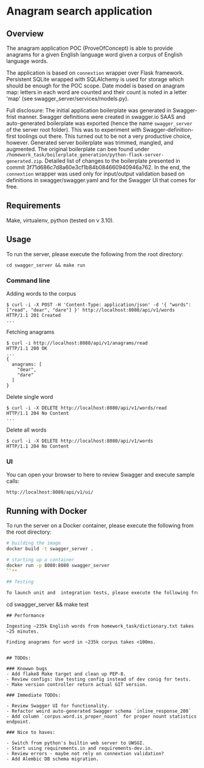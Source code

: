 # Anagram search application

## Overview
The anagram application POC (ProveOfConcept) is able to provide anagrams for a given English language word given a corpus of English language words.

The application is based on `connextion` wrapper over Flask framework. Persistent SQLite wrapped with SQLAlchemy is used for storage which should be enough for the POC scope. Date model is based on anagram map: letters in each word are counted and their count is noted in a letter 'map' (see swagger_server/services/models.py).

Full disclosure: The initial application boilerplate was generated in Swagger-frist manner. Swagger definitions were created in swagger.io SAAS and auto-generated boilerplate was exported (hence the name `swagger_server` of the server root folder). This was to experiment with Swagger-definition-first toolings out there. This turned out to be not a very productive choice, however. Generated server boilerplate was trimmed, mangled, and augmented. The original boilerplate can bee found under `/homework_task/boilerplate_generation/python-flask-server-generated.zip`. Detailed list of changes to the boilerplate presented in commit 3f71d686c7d8a60e3cf1b84b084660940946a762. In the end, the `connextion` wrapper was used only for input/output validation based on definitions in swagger/swagger.yaml and for the Swagger UI that comes for free.


## Requirements
Make, virtualenv, python (tested on v 3.10).

## Usage
To run the server, please execute the following from the root directory:

```
cd swagger_server && make run
```
### Command line

Adding words to the corpus
```
$ curl -i -X POST -H 'Content-Type: application/json' -d '{ "words": ["read", "dear", "dare"] }' http://localhost:8080/api/v1/words
HTTP/1.1 201 Created
...
```

Fetching anagrams
```
$ curl -i http://localhost:8080/api/v1/anagrams/read
HTTP/1.1 200 OK
...
{
  anagrams: [
    "dear",
    "dare"
  ]
}
```

Delete single word
```
$ curl -i -X DELETE http://localhost:8080/api/v1/words/read
HTTP/1.1 204 No Content
...
```

Delete all words
```
$ curl -i -X DELETE http://localhost:8080/api/v1/words
HTTP/1.1 204 No Content
```


### UI

You can open your browser to here to review Swagger and execute sample calls:

```
http://localhost:8080/api/v1/ui/
```

## Running with Docker

To run the server on a Docker container, please execute the following from the root directory:

```bash
# building the image
docker build -t swagger_server .

# starting up a container
docker run -p 8080:8080 swagger_server
``**

## Testing

To launch unit and  integration tests, please execute the following from the root directory:
```
cd swagger_server && make test
```
## Performance

Ingesting ~235k English words from homework_task/dictionary.txt takes ~25 minutes.

Finding anagrams for word in ~235k corpus takes <100ms.


## TODOs:

### Knowwn bugs
- Add flake8 Make target and clean up PEP-8.
- Review configs: Use testing config instead of dev conig for tests.
- Make version controller return actual GIT version.

### Immediate TODOs:

- Review Swagger UI for functionality.
- Refactor weird auto-generated Swagger schema `inline_response_200`
- Add column `corpus.word.is_proper_nount` for proper nount statistics endpoint.

### Nice to haves:

- Switch from python's builtin web server to UWSGI.
- Start using requirements.in and requirements-dev.in.
- Review errors - maybe not rely on connextion validation?
- Add Alembic DB schema migration.

